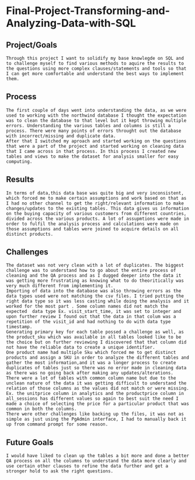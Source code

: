 # Final-Project-Transforming-and-Analyzing-Data-with-SQL

## Project/Goals

	Through this project I want to solidify my base knowlegde on SQL and to challenge myself to find various methods to aquire the results to the questions using more complex clauses/statements and tools so that I can get more comfortable and understand the best ways to implement them.

## Process

	The first couple of days went into understanding the data, as we were used to working with the northwind database I thought the expectation was to clean the database to that level but it kept throwing multiple errors. Understanding the various tables and columns is still a process. There were many points of errors throught out the database with incorrect/missing and duplicate data.
	After that I switched my aproach and started working on the questions that were a part of the project and started working on cleaning data that I came across in that process. In this process I created new tables and views to make the dataset for analysis smaller for easy computing.

## Results

	In terms of data,this data base was quite big and very inconsistent, which forced me to make certain assumptions and work based on that as I had no other channel to get the right/relevant information to make changes/updates to the existing tables. This data gives us information on the buying capacity of various customers from different countries, divided across the various products. A lot of assupmtions were made in order to fulfil the analysis process and calculations were made on those assumptions and tables were joined to acquire details on all distinct products.   

## Challenges 

	The dataset was not very clean with a lot of duplicates. The biggest challenge was to understand how to go about the entire process of cleaning and the QA process and as I dugged deeper into the data it was getting more frustrating as knowing what to do theoritically was very much different from implementing it. 
	Importing of data into the database was also throwing errors as the data types used were not matching the csv files. I tried putting the right data type so it was less casting while doing the analysis and it worked for the most part . Some column names did not match the expected  data type Ex. visit_start_time, it was set to integer and upon further review I found out that the data in that colum was a repetition of the visit_id and had nothing to do with data type timestamp.
	Generating primary key for each table possed a challenge as well, as the product_sku which was available in all tables looked like to be the choice but on further reviewing I discovered that that column did not have the reliable data to create a unique identifier. 
	One product name had multiple Sku which forced me to get distinct products and assign a SKU in order to analyze the different tables and gather the most information,and it was a longer process to create duplicates of tables just so there was no error made in cleaning data as there was no going back after making any updates/alterations.
	There were a lot of tables with common column name but due to the unclean nature of the data it was getting difficult to understand the relation of those columns as the values did not match or were missing. Ex. the unitprice column in analytics and the productprice column in all_sessions has different values so again to best suit the need I made a choice of selecting the price for a particular product that was common in both the columns.
	There were other challenges like backing up the files, it was not as simple as just using the PgAdmin interface, I had to manually back it up from command prompt for some reason.

## Future Goals

	I would have liked to clean up the tables a bit more and done a better QA process on all the columns to understand the data more clearly and use certain other clauses to refine the data further and get a stronger hold to ask the right questions. 

